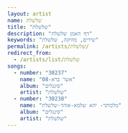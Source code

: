 ```yaml
---
layout: artist
name: שלשלת
title: "שלשלת"
description: "דף האמן שלשלת"
keywords: "שירים, מוזיקה, שלשלת"
permalink: /artists/שלשלת/
redirect_from:
  - /artists/list/שלשלת
songs:
  - number: "30237"
    name: "08-אשר ברא"
    album: "סינגלים"
    artist: "שלשלת"
  - number: "30238"
    name: "מלכותך- יהא שלמא-אוהד-שלשלת"
    album: "סינגלים"
    artist: "שלשלת"
---
```


